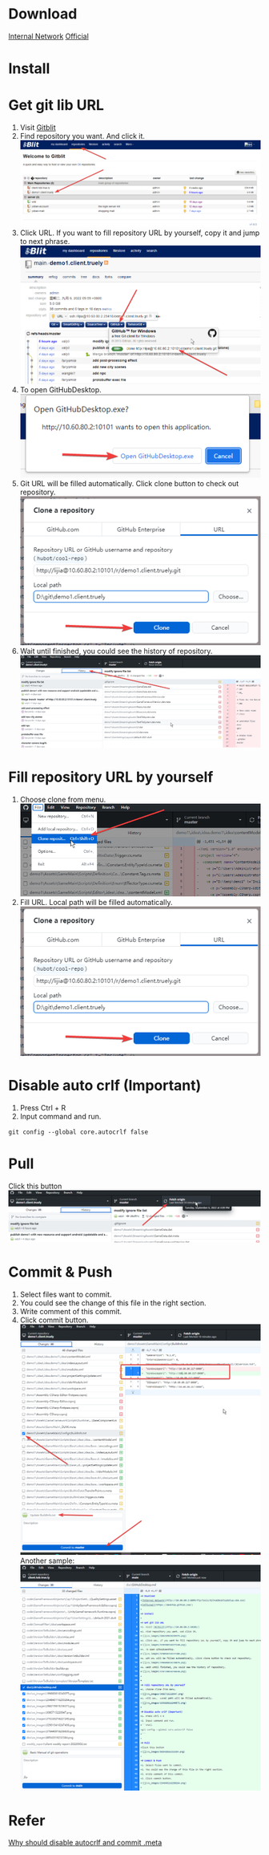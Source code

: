 # Download
[Internal Network](http://10.60.80.2:8099/ftp/tools/GitHubDesktopSetup-x64.exe)
[Official](https://desktop.github.com/)

# Install 

# Get git lib URL
1. Visit [Gitblit](http://10.60.80.2:10101/)
2. Find repository you want. And click it.
![](vx_images/266215915239373.png)
3. Click URL. If you want to fill repository URL by yourself, copy it and jump to next phrase.
![](vx_images/315330216227240.png)
4. To open GitHubDesktop. 
![](vx_images/329010416247406.png)
5. Git URL will be filled automatically. Click clone button to check out repository.
![](vx_images/199660616240075.png)
5. Wait until finished, you could see the history of repository.
![](vx_images/376440916236630.png)


# Fill repository URL by yourself
1. Choose clone from menu.
![](vx_images/3085715220947.png)
2. Fill URL.  Local path will be filled automatically.
![](vx_images/199660616240075.png)

# Disable auto crlf (Important)
1. Press Ctrl + R
2. Input command and run.
```shell 
git config --global core.autocrlf false
```

# Pull 
Click this button
![](vx_images/86542016232384.png)

# Commit & Push
1. Select files want to commit.
2. You could see the change of this file in the right section.
3. Write comment of this commit.
3. Click commit button.
![](vx_images/234845116250264.png)
Another sample:
![](vx_images/214135616247868.png)


# Refer
[Why should disable autocrlf and commit .meta](https://blog.csdn.net/u012169685/article/details/46378993)